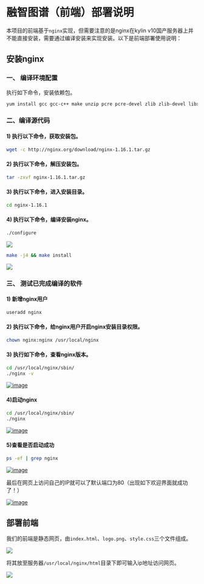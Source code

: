 # 融智图谱（前端）部署说明

本项目的前端基于`nginx`实现，但需要注意的是nginx在kylin v10国产服务器上并不能直接安装，需要通过编译安装来实现安装。以下是前端部署使用说明：

## 安装nginx

### 一、 编译环境配置

执行如下命令，安装依赖包。

```sh
yum install gcc gcc-c++ make unzip pcre pcre-devel zlib zlib-devel libxml2 libxml2-devel  readline readline-devel ncurses ncurses-devel perl-devel perl-ExtUtils-Embed openssl-devel -y
```

### 二、编译源代码

#### 1) 执行以下命令，获取安装包。

```sh
wget -c http://nginx.org/download/nginx-1.16.1.tar.gz
```

#### 2) 执行以下命令，解压安装包。

```sh
tar -zxvf nginx-1.16.1.tar.gz
```

#### 3) 执行以下命令，进入安装目录。

```sh
cd nginx-1.16.1
```

#### 4) 执行以下命令，编译安装nginx。

```sh
./configure
```

[![](https://img2022.cnblogs.com/blog/2203909/202207/2203909-20220727154314569-1459132140.png)](https://img2022.cnblogs.com/blog/2203909/202207/2203909-20220727154313912-565451428.png)

```sh
make -j4 && make install
```

[![](https://img2022.cnblogs.com/blog/2203909/202207/2203909-20220727154315882-997602911.png)](https://img2022.cnblogs.com/blog/2203909/202207/2203909-20220727154315195-327093492.png)

### 三、 测试已完成编译的软件

#### 1) 新增nginx用户

```sh
useradd nginx
```

#### 2) 执行以下命令，给nginx用户开启nginx安装目录权限。

```sh
chown nginx:nginx /usr/local/nginx
```

#### 3) 执行如下命令，查看nginx版本。

```sh
cd /usr/local/nginx/sbin/
./nginx -v
```

[![image](https://img2022.cnblogs.com/blog/2203909/202207/2203909-20220727154317015-471278630.png)](https://img2022.cnblogs.com/blog/2203909/202207/2203909-20220727154316516-112826154.png)

#### 4)启动nginx

```sh
cd /usr/local/nginx/sbin/
./nginx
```

[![image](https://img2022.cnblogs.com/blog/2203909/202207/2203909-20220727154318048-1252586630.png)](https://img2022.cnblogs.com/blog/2203909/202207/2203909-20220727154317499-1666288168.png)

#### 5)查看是否启动成功

```sh
ps -ef | grep nginx
```

[![image](https://img2022.cnblogs.com/blog/2203909/202207/2203909-20220727154319056-1524829242.png)](https://img2022.cnblogs.com/blog/2203909/202207/2203909-20220727154318538-1415576266.png)

最后在网页上访问自己的IP就可以了默认端口为80（出现如下欢迎界面就成功了！）

[![image](https://img2022.cnblogs.com/blog/2203909/202207/2203909-20220727154320230-961163220.png)](https://img2022.cnblogs.com/blog/2203909/202207/2203909-20220727154319608-317871596.png)

## 部署前端

我们的前端是静态网页，由`index.html`、`logo.png`、`style.css`三个文件组成。

![](https://img2023.cnblogs.com/blog/2910984/202309/2910984-20230911142505220-1677670470.png)

将其放至服务器`/usr/local/nginx/html`目录下即可输入ip地址访问网页。

![](https://img2023.cnblogs.com/blog/2910984/202309/2910984-20230911142254982-911479859.png)
